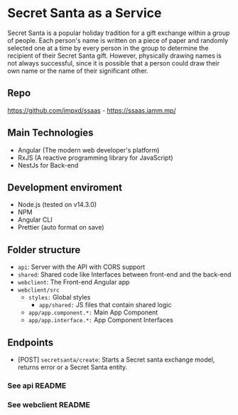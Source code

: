# Secret Santa as a Service

Secret Santa is a popular holiday tradition for a gift exchange within a group of people. Each person's name is written on a piece of paper and randomly selected one at a time by every person in the group to determine the recipient of their Secret Santa gift. However, physically drawing names is not always successful, since it is possible that a person could draw their own name or the name of their significant other.

## Repo
https://github.com/impxd/ssaas - https://ssaas.iamm.mp/

## Main Technologies

- Angular (The modern web developer's platform)
- RxJS (A reactive programming library for JavaScript)
- NestJs for Back-end

## Development enviroment

- Node.js (tested on v14.3.0)
- NPM
- Angular CLI
- Prettier (auto format on save)

## Folder structure

- `api`: Server with the API with CORS support
- `shared`: Shared code like Interfaces between front-end and the back-end
- `webclient`: The Front-end Angular app
- `webclient/src` 
  - `styles:` Global styles
    - `app/shared:` JS files that contain shared logic
  - `app/app.component.*:` Main App Component
  - `app/app.interface.*:` App Component Interfaces

## Endpoints
- [POST] `secretsanta/create`: Starts a Secret santa exchange model, returns error or a Secret Santa entity.

### See api README
### See webclient README
